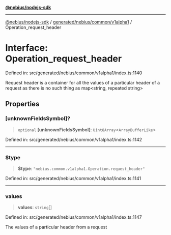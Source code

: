[**@nebius/nodejs-sdk**](../../../../../README.md)

***

[@nebius/nodejs-sdk](../../../../../README.md) / [generated/nebius/common/v1alpha1](../README.md) / Operation\_request\_header

# Interface: Operation\_request\_header

Defined in: src/generated/nebius/common/v1alpha1/index.ts:1140

Request header is a container for all the values of a particular header of a request
 as there is no such thing as map<string, repeated string>

## Properties

### \[unknownFieldsSymbol\]?

> `optional` **\[unknownFieldsSymbol\]**: `Uint8Array`\<`ArrayBufferLike`\>

Defined in: src/generated/nebius/common/v1alpha1/index.ts:1142

***

### $type

> **$type**: `"nebius.common.v1alpha1.Operation.request_header"`

Defined in: src/generated/nebius/common/v1alpha1/index.ts:1141

***

### values

> **values**: `string`[]

Defined in: src/generated/nebius/common/v1alpha1/index.ts:1147

The values of a particular header from a request
